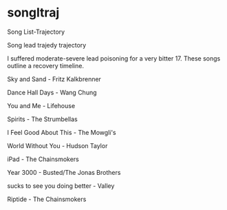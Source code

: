 # songltraj

Song List-Trajectory

Song lead trajedy trajectory 

I suffered moderate-severe lead poisoning for a very bitter 17. These songs outline a recovery timeline.

Sky and Sand - Fritz Kalkbrenner

Dance Hall Days - Wang Chung

You and Me - Lifehouse

Spirits - The Strumbellas

I Feel Good About This - The Mowgli's 

World Without You - Hudson Taylor

iPad - The Chainsmokers

Year 3000 - Busted/The Jonas Brothers

sucks to see you doing better - Valley

Riptide - The Chainsmokers 
